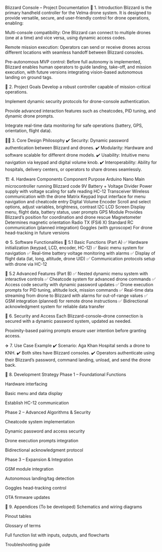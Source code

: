 Blizzard Console – Project Documentation
📖 1. Introduction
Blizzard is the primary handheld controller for the Velma drone system. It is designed to provide versatile, secure, and user-friendly control for drone operations, enabling:

Multi-console compatibility: One Blizzard can connect to multiple drones (one at a time) and vice versa, using dynamic access codes.

Remote mission execution: Operators can send or receive drones across different locations with seamless handoff between Blizzard consoles.

Pre-autonomous MVP control: Before full autonomy is implemented, Blizzard enables human operators to guide landing, take-off, and mission execution, with future versions integrating vision-based autonomous landing on ground tags.

🎯 2. Project Goals
Develop a robust controller capable of mission-critical operations.

Implement dynamic security protocols for drone-console authentication.

Provide advanced interaction features such as cheatcodes, PID tuning, and dynamic drone prompts.

Integrate real-time data monitoring for safe operations (battery, GPS, orientation, flight data).

🧑‍🔧 3. Core Design Philosophy
✔️ Security: Dynamic password authentication between Blizzard and drones.
✔️ Modularity: Hardware and software scalable for different drone models.
✔️ Usability: Intuitive menu navigation via keypad and digital volume knob.
✔️ Interoperability: Ability for hospitals, delivery centers, or operators to share drones seamlessly.

🏗️ 4. Hardware Components
Component	Purpose
Arduino Nano	Main microcontroller running Blizzard code
9V Battery + Voltage Divider	Power supply with voltage scaling for safe reading
HC-12 Transceiver	Wireless communication with the drone
Matrix Keypad	Input interface for menu navigation and cheatcode entry
Digital Volume Encoder	Scroll and select options, adjust variables, brightness, contrast
I2C LCD Screen	Display menu, flight data, battery status, user prompts
GPS Module	Provides Blizzard’s position for coordination and drone rescue
Magnetometer	Determines magnetic orientation
Radio TX (FSi6 X)	Standard RC communication (planned integration)
Goggles (with gyroscope)	For drone head-tracking in future versions

⚙️ 5. Software Functionalities
🔹 5.1 Basic Functions (Part A)
✅ Hardware initialization (keypad, LCD, encoder, HC-12)
✅ Basic menu system for navigation
✅ Real-time battery voltage monitoring with alarms
✅ Display of flight data (lat, long, altitude, drone UID)
✅ Communication protocols setup with drone via HC-12

🔹 5.2 Advanced Features (Part B)
✅ Nested dynamic menu system with interactive controls
✅ Cheatcode system for advanced drone commands
✅ Access code security with dynamic password updates
✅ Drone execution prompts for PID tuning, altitude lock, mission commands
✅ Real-time data streaming from drone to Blizzard with alarms for out-of-range values
✅ GSM integration (planned) for remote drone instructions
✅ Bidirectional acknowledgment system for reliable data transfer

🔑 6. Security and Access
Each Blizzard-console–drone connection is secured with a dynamic password system, updated as needed.

Proximity-based pairing prompts ensure user intention before granting access.

✈️ 7. Use Case Example
✔️ Scenario: Aga Khan Hospital sends a drone to KNH.
✔️ Both sites have Blizzard consoles.
✔️ Operators authenticate using their Blizzard’s password, command landing, unload, and send the drone back.

📝 8. Development Strategy
Phase 1 – Foundational Functions

Hardware interfacing

Basic menu and data display

Establish HC-12 communication

Phase 2 – Advanced Algorithms & Security

Cheatcode system implementation

Dynamic password and access security

Drone execution prompts integration

Bidirectional acknowledgment protocol

Phase 3 – Expansion & Integration

GSM module integration

Autonomous landing/tag detection

Goggles head-tracking control

OTA firmware updates

📂 9. Appendices (To be developed)
Schematics and wiring diagrams

Pinout tables

Glossary of terms

Full function list with inputs, outputs, and flowcharts

Troubleshooting guide

